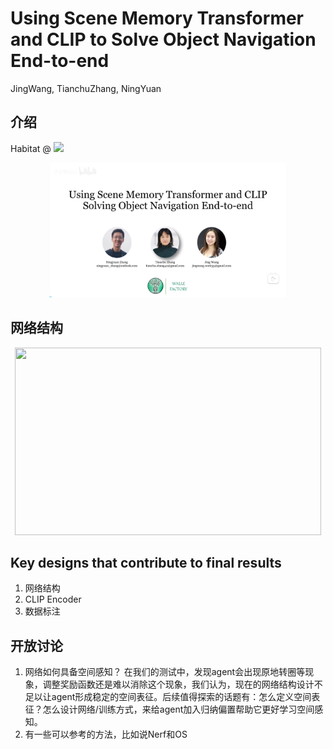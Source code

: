 # Using Scene Memory Transformer and CLIP to Solve Object Navigation End-to-end
JingWang, TianchuZhang, NingYuan

## 介绍
Habitat
@ 
[![](https://bb-embed.herokuapp.com/embed?v=BV1jS4y1w7SW)](https://player.bilibili.com/player.html?aid=614125538&bvid=BV1Eh4y1475R&cid=1146214248&page=1)

[//]: # ([![Image text]&#40;https://github.com/Chortine/Habitat-Object-Navigation/blob/main/resource/img_bilibili.png&#41;]&#40;https://www.bilibili.com/video/BV1Eh4y1475R/?spm_id_from=333.999.0.0&#41;)

[comment]: <> ([<img height="216" src="./resource/img_bilibili.png" width="380"/>]&#40;https://www.bilibili.com/video/BV1Eh4y1475R/?spm_id_from=333.999.0.0&#41;)

<div align=center>
<a href="https://www.bilibili.com/video/BV1Eh4y1475R/?spm_id_from=333.999.0.0"><img height="216" src="./resource/img_bilibili.png" width="380"/></a>
</div>




## 网络结构

<div align=center>
<img height="300" src="https://github.com/Chortine/Habitat-Object-Navigation/assets/107395103/6ccf1862-c30e-4b64-9db1-bcf118a97b00" width="490"/>
</div>
<!-- ![image](https://github.com/Chortine/Habitat-Object-Navigation/assets/107395103/6ccf1862-c30e-4b64-9db1-bcf118a97b00) -->

## Key designs that contribute to final results
1. 网络结构
2. CLIP Encoder
3. 数据标注


## 开放讨论
1. 网络如何具备空间感知？ 在我们的测试中，发现agent会出现原地转圈等现象，调整奖励函数还是难以消除这个现象，我们认为，现在的网络结构设计不足以让agent形成稳定的空间表征。后续值得探索的话题有：怎么定义空间表征？怎么设计网络/训练方式，来给agent加入归纳偏置帮助它更好学习空间感知。
2. 有一些可以参考的方法，比如说Nerf和OS
